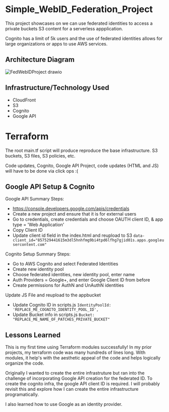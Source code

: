 # Simple_WebID_Federation_Project

This project showcases on we can use federated identities to access a private buckets S3 content for a serverless appplication. 

Cognito has a limit of 5k users and the use of federated identities allows for large organizations or apps to use AWS services. 

## Architecture Diagram

![FedWebIDProject drawio](https://user-images.githubusercontent.com/12003721/230792962-269a51b5-439f-4cc8-a9f8-cb18b4b8c943.png)

## Infrastructure/Technology Used
* CloudFront
* S3 
* Cognito
* Google API

# Terraform
The root main.tf script will produce reproduce the base infrastructure. S3 buckets, S3 files, S3 policies, etc. 

Code updates, Cognito, Google API Project, code updates (HTML and JS) will have to be done via click ops :(

## Google API Setup & Cognito

Google API Summary Steps:
* https://console.developers.google.com/apis/credentials
* Create a new project and ensure that it is for external users
* Go to credentials, create credentials and choose OAUTH client ID, & app type = 'Web Application'
* Copy Client ID 
* Update client id field in the index.html and reupload to S3 ```data-client_id="857529441615m3dl5hnhfmg9bi4tpd6lfhg7gjid01s.apps.googleusercontent.com" ```

Cognito Setup Summary Steps:
* Go to AWS Cognito and select Federated Identities
* Create new identity pool
* Choose federated identities, new identity pool, enter name
* Auth Providers = Google+, and enter Google Client ID from before
* Create permissions for AuthN and UnAuthN identities

Update JS File and reupload to the appbucket 
* Update Cognito ID in scripts.js ```IdentityPoolId: 'REPLACE_ME_COGNITO_IDENTITY_POOL_ID',```
* Update Bucket info in scripts.js ```Bucket: "REPLACE_ME_NAME_OF_PATCHES_PRIVATE_BUCKET" ```

## Lessons Learned
This is my first time using Terraform modules successfully! In my prior projects, my terraform code was many hundreds of lines long. With modules, it help's with the aesthetic appeal of the code and helps logically organize the code. 

Originally I wanted to create the entire infrastruture but ran into the challenge of incorporating Google API creation for the federated ID. To create the cognito infra, the google API client ID is required. I will probably revisit this and explore how I can create the entire infrastructure programatically. 

I also learned how to use Google as an identity provider. 
